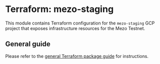 # Terraform: mezo-staging

This module contains Terraform configuration for the `mezo-staging` 
GCP project that exposes infrastructure resources for the Mezo Testnet.

## General guide

Please refer to the [general Terraform package guide](../README.md) for instructions.
